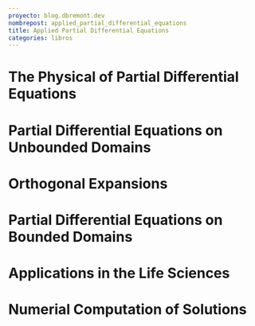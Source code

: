 ```yaml
---
proyecto: blog.dbremont.dev
nombrepost: applied_partial_differential_equations
title: Applied Partial Differential Equations
categories: libros
---
```


<!--more-->

# The Physical of Partial Differential Equations
# Partial Differential Equations on Unbounded Domains
# Orthogonal Expansions
# Partial Differential Equations on Bounded Domains
# Applications in the Life Sciences
# Numerial Computation of Solutions